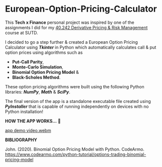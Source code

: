 # European-Option-Pricing-Calculator

This **Tech x Finance** personal project was inspired by one of the assignments I did for my [40.242 Derivative Pricing & Risk Management](https://esd.sutd.edu.sg/courses/40242-derivative-pricing-risk-management/) course at SUTD.

I decided to go a step further & created a European Option Pricing Calculator using **_Tkinter_** in Python which automatically calculates call & put option prices using algorithms such as
- **Put-Call Parity**,
- **Monte-Carlo Simulation**,
- **Binomial Option Pricing Model** &
- **Black-Scholes Method**.

These option pricing algorithms were built using the following Python libraries: **_NumPy_**, **_Math_** & **_SciPy_**.

The final version of the app is a standalone executable file created using **_PyInstaller_** that is capable of running independently on devices with no Python installation!

**HOW THE APP WORKS...** 💸

[app demo video.webm](https://github.com/adharshasam/European-Option-Pricing-Calculator/assets/64684527/657d3f5e-5314-4f99-8e91-6441c87051e1)

**BIBLIOGRAPHY**

John. (2020). Binomial Option Pricing Model with Python. CodeArmo.                                                 
https://www.codearmo.com/python-tutorial/options-trading-binomial-pricing-model 
